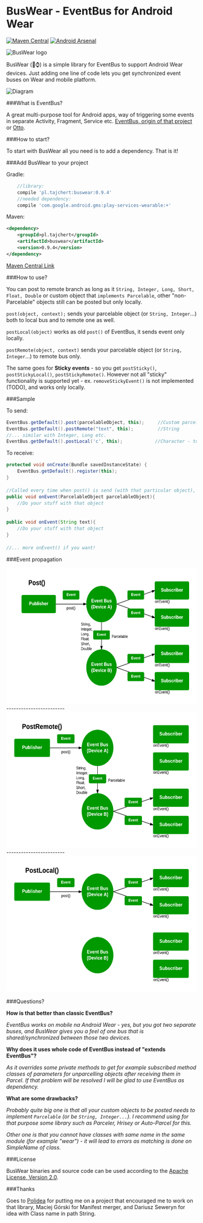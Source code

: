 BusWear - EventBus for Android Wear
=======

[![Maven Central](https://maven-badges.herokuapp.com/maven-central/pl.tajchert/buswear/badge.svg?style=flat)](https://maven-badges.herokuapp.com/maven-central/pl.tajchert/buswear)
[![Android Arsenal](https://img.shields.io/badge/Android%20Arsenal-BusWear-brightgreen.svg?style=flat)](https://android-arsenal.com/details/1/1336)

![BusWear logo](https://raw.githubusercontent.com/tajchert/BusWear/master/mobile/src/main/res/drawable-xxxhdpi/ic_launcher.png)

BusWear (:bus::watch:) is a simple library for EventBus to support Android Wear devices. Just adding one line of code lets you get synchronized event buses on Wear and mobile platform.

![Diagram](https://raw.githubusercontent.com/tajchert/BusWear/master/docs/diagram_simple.png)

###What is EventBus?

A great multi-purpose tool for Android apps, way of triggering some events in separate Activity, Fragment, Service etc. [EventBus, origin of that project](https://github.com/greenrobot/EventBus) or [Otto](https://github.com/square/otto).

###How to start?

To start with BusWear all you need is to add a dependency. That is it!

###Add BusWear to your project

Gradle:
```gradle
    //library:
    compile 'pl.tajchert:buswear:0.9.4'
    //needed dependency:
    compile 'com.google.android.gms:play-services-wearable:+'
```

Maven:
```xml
<dependency>
    <groupId>pl.tajchert</groupId>
    <artifactId>buswear</artifactId>
    <version>0.9.4</version>
</dependency>
```

[Maven Central Link](http://search.maven.org/#search%7Cga%7C1%7Cg%3A%22pl.tajchert%22%20AND%20a%3A%22buswear%22)


###How to use?

You can post to remote branch as long as it `String, Integer, Long, Short, Float, Double` or custom object that `implements Parcelable`, other "non-Parcelable" objects still can be posted but only locally.


`post(object, context);` sends your parcelable object (or `String, Integer`...) both to local bus and to remote one as well.

`postLocal(object)` works as old `post()` of EventBus, it sends event only locally.

`postRemote(object, context)` sends your parcelable object (or `String, Integer`...) to remote bus only.

The same goes for **Sticky events** - so you get `postSticky()`, `postStickyLocal()`, `postStickyRemote()`. However not all "sticky" functionality is supported yet - ex. `removeStickyEvent()` is not implemented (TODO), and works only locally.


###Sample

To send:

```java
EventBus.getDefault().post(parcelableObject, this);     //Custom parcelable object
EventBus.getDefault().postRemote("text", this);         //String
//... similar with Integer, Long etc.
EventBus.getDefault().postLocal('c', this);            //Character - to local function you can pass any object that you like
```

To receive:
```java
protected void onCreate(Bundle savedInstanceState) {
    EventBus.getDefault().register(this);
}

//Called every time when post() is send (with that particular object), needs to be named "onEvent(ObjectType)"
public void onEvent(ParcelableObject parcelableObject){
    //Do your stuff with that object
}

public void onEvent(String text){
    //Do your stuff with that object
}

//... more onEvent() if you want!
```

###Event propagation

<img src="docs/diagram_post.png" width="600" height="361"/>
------------------------
<img src="docs/diagram_postremote.png" width="600" height="361"/>
------------------------
<img src="docs/diagram_postlocal.png" width="600" height="361"/>

###Questions?

**How is that better than classic EventBus?**

_EventBus works on mobile na Android Wear - yes, but you got two separate buses, and BusWear gives you a feel of one bus that is shared/synchronized between those two devices._

**Why does it uses whole code of EventBus instead of "extends EventBus"?**

_As it overrides some private methods to get for example subscribed method classes of parameters for unparcelling objects after receiving them in Parcel. If that problem will be resolved I will be glad to use EventBus as dependency._

**What are some drawbacks?**

_Probably quite big one is that all your custom objects to be posted needs to implement `Parcelable` (or be `String, Integer...`). I recommend using for that purpose some library such as Parceler, Hrisey or Auto-Parcel for this._

_Other one is that you cannot have classes with same name in the same module (for example "wear") - it will lead to errors as matching is done on SimpleName of class._

###License

BusWear binaries and source code can be used according to the [Apache License, Version 2.0](LICENSE).

###Thanks

Goes to [Polidea](https://www.polidea.com/) for putting me on a project that encouraged me to work on that library, Maciej Górski for Manifest merger, and Dariusz Seweryn for idea with Class name in path String.
